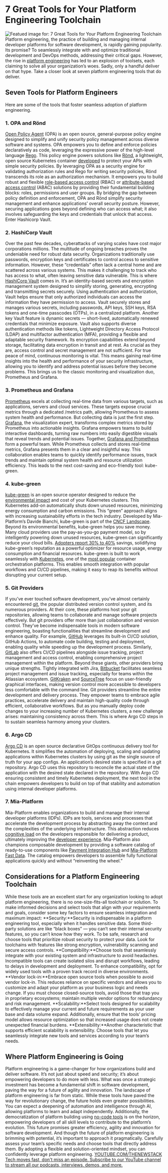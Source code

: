 # 7 Great Tools for Your Platform Engineering Toolchain
![Featued image for: 7 Great Tools for Your Platform Engineering Toolchain](https://cdn.thenewstack.io/media/2024/03/294350e8-platform-engineering-tools-1024x576.jpg)
Platform engineering, the practice of building and managing internal developer platforms for software development, is rapidly gaining popularity. Its promise? To seamlessly integrate with and optimize traditional development and DevOps methods, addressing their critical gaps.
However, the rise in
[platform engineering](https://thenewstack.io/platform-engineering/) has led to an explosion of toolsets, each claiming to solve all your organization’s woes. Sadly, only a handful deliver on that hype. Take a closer look at seven platform engineering tools that do deliver.
## Seven Tools for Platform Engineers
Here are some of the tools that foster seamless adoption of platform engineering.
### 1. OPA and Rönd
[Open Policy Agent](https://www.openpolicyagent.org/) (OPA) is an open source, general-purpose policy engine designed to simplify and unify security policy management across diverse software and systems. OPA empowers you to define and enforce policies declaratively as code, leveraging the expressive power of the high-level language [Rego](https://thenewstack.io/5-things-you-didnt-know-about-open-policy-agent/).
This policy engine powers solutions like
[Rönd](https://rond-authz.io/docs/), a lightweight, open source Kubernetes container [developed](https://mia-platform.eu/blog/rond-open-source-api-enforcement/) to protect your APIs with simple security policies.
By leveraging OPA as a security engine for validating authorization rules and Rego for writing security policies, Rönd transcends its role as an authorization mechanism. It empowers you to build robust and flexible
[role-based access control](https://mia-platform.eu/blog/role-based-access-control-rbac/) (RBAC) or [attribute-based access control](https://thenewstack.io/5-application-authorization-best-practices-for-better-cybersecurity/) (ABAC) solutions by providing their fundamental building blocks: roles, permissions and user groups.
By bridging the gap between policy definition and enforcement, OPA and Rönd simplify security management and enhance applications’ overall security posture.
However, securing applications goes beyond defining who can access what; it also involves safeguarding the keys and credentials that unlock that access. Enter Hashicorp Vault.
### 2. HashiCorp Vault
Over the past few decades, cyberattacks of varying scales have cost major corporations millions. The multitude of ongoing breaches proves the undeniable need for robust data security.
Organizations traditionally use passwords, encryption keys and certificates to control access to sensitive information. However, these “credentials” often lack a central home and are scattered across various systems. This makes it challenging to track who has access to what, often leaving sensitive data vulnerable.
This is where
[HashiCorp Vault](https://thenewstack.io/how-hcp-vault-secrets-radar-fight-sprawl-of-corporate-secrets/) comes in. It’s an identity-based secrets and encryption management system designed to simplify storing, generating, encrypting and transmitting secrets securely. Using authentication and authorization, Vault helps ensure that only authorized individuals can access the information they have permission to access.
Vault securely stores and manages various secrets, including passwords, API keys, SSH keys, RSA tokens and one-time passcodes (OTPs), in a centralized platform. Another key Vault feature is dynamic secrets — short-lived, automatically renewed credentials that minimize exposure.
Vault also supports diverse authentication methods like tokens, Lightweight Directory Access Protocol (LDAP) and multifactor authentication (MFA), providing a flexible and adaptable security framework. Its encryption capabilities extend beyond storage, facilitating data encryption in transit and at rest.
As crucial as they are, access control and secret management are not sufficient. For true peace of mind, continuous monitoring is vital. This means gaining real-time insights into the health and performance of your security infrastructure, allowing you to identify and address potential issues before they become problems. This brings us to the classic monitoring and visualization duo, Prometheus and Grafana.
### 3. Prometheus and Grafana
[Prometheus](https://prometheus.io/) excels at collecting real-time data from various targets, such as applications, servers and cloud services. These targets expose crucial metrics through a dedicated
/metrics path, allowing Prometheus to assess system health and performance.
But collecting data is just the first step.
[Grafana](https://grafana.com/), the visualization expert, transforms complex metrics stored by Prometheus into actionable insights. Grafana empowers teams to build interactive dashboards, turning raw numbers into easily digestible visuals that reveal trends and potential issues.
Together,
[Grafana and Prometheus](https://thenewstack.io/grafana-wants-to-help-you-avoid-getting-dinged-by-kubernetes-costs/) form a powerful team. While Prometheus collects and stores real-time metrics, Grafana presents them in a clear and insightful way. This collaboration enables teams to quickly identify performance issues, track trends and maintain optimal system health and resource utilization efficiency. This leads to the next cost-saving and eco-friendly tool: kube-green.
### 4. kube-green
[kube-green](https://kube-green.dev/) is an open source operator designed to reduce the [environmental impact](https://thenewstack.io/sos-sustainable-open-source/) and cost of your Kubernetes clusters. This Kubernetes add-on automatically shuts down unused resources, minimizing energy consumption and carbon emissions. This “green” approach aligns with increasing sustainability efforts in the tech industry. Developed by Mia-Platform’s Davide Bianchi, kube-green is part of the [CNCF ](https://cncf.io/?utm_content=inline-mention) [Landscape](https://landscape.cncf.io/?selected=kube-green&item=orchestration-management--scheduling-orchestration--kube-green).
Beyond its environmental benefits, kube-green helps you save money. Many cloud providers use the pay-as-you-go payment model, so by intelligently powering down unused resources, kube-green can significantly reduce your cloud bills.
[Adopters report 30% to 40%](https://kube-green.dev/docs/adopters/) savings, solidifying kube-green’s reputation as a powerful optimizer for resource usage, energy consumption and financial resources.
kube-green is built to work seamlessly with
[Kubernetes](https://thenewstack.io/kubernetes/), one of the [most popular](https://cloud.google.com/discover/what-is-container-orchestration) container orchestration platforms. This enables smooth integration with popular workflows and CI/CD pipelines, making it easy to reap its benefits without disrupting your current setup.
### 5. Git Providers
If you’ve ever touched software development, you’ve almost certainly encountered
[git](https://thenewstack.io/tutorial-git-for-absolutely-everyone/), the popular distributed version control system, and its numerous providers. At their core, these platforms host your git repositories, allowing teams to collaborate and manage software projects effectively.
But git providers offer more than just collaboration and version control. They’ve become indispensable tools in modern software engineering, boasting functionalities that streamline development and enhance quality.
For example,
[GitHub](https://github.com/) leverages its built-in CI/CD solution, GitHub Actions, to automate code building, testing and deployment, enabling quality while speeding up the development process. Similarly, [GitLab](https://about.gitlab.com/?utm_content=inline-mention) also offers CI/CD pipelines alongside issue tracking, project management and access control, enabling comprehensive project management within the platform.
Beyond these giants, other providers bring unique strengths. Tightly integrated with Jira,
[Bitbucket](https://bitbucket.org/product) facilitates seamless project management and issue tracking, especially for teams within the Atlassian ecosystem. [GitKraken](https://www.gitkraken.com/) and [SourceTree](https://www.sourcetreeapp.com/) focus on user-friendly graphical interfaces, making version control more accessible to developers less comfortable with the command line.
Git providers streamline the entire development and delivery process. They empower teams to embrace agile practices, accelerate delivery and maintain high-quality code through efficient, collaborative workflows. But as you manually deploy code changes to your increasing number of Kubernetes clusters, a new challenge arises: maintaining consistency across them. This is where Argo CD steps in to sustain seamless harmony among your clusters.
### 6. Argo CD
[Argo CD](https://argo-cd.readthedocs.io/) is an open source declarative GitOps continuous delivery tool for Kubernetes. It simplifies the automation of deploying, scaling and updating applications within Kubernetes clusters by using git as the single source of truth for your app configs. An application’s desired state is specified in a git repository.
Argo CD uses this repository to reconcile the actual state of the application with the desired state declared in the repository. With Argo CD ensuring consistent and timely Kubernetes deployment, the next tool in the chain empowers developers to build on top of that stability and automation using internal developer platforms.
### 7. Mia-Platform
Mia-Platform enables organizations to build and manage their internal developer platforms (IDPs). IDPs are tools, services and processes that accelerate the development process by abstracting away the context and the complexities of the underlying infrastructure. This abstraction reduces
[cognitive load](https://mia-platform.eu/blog/platform-engineering-reduces-cognitive-load/) on the developers responsible for delivering a product, ultimately improving the [developer experience](https://mia-platform.eu/blog/advancing-developer-experience/).
Mia-Platform also champions composable development by providing a software catalog of ready-to-use components like
[Payment Integration Hub](https://mia-fintech.io/blog/payment-integration-hub-unlock-digital-payments/) and [Mia-Platform Fast Data](https://mia-platform.eu/platform/fast-data/). The catalog empowers developers to assemble fully functional applications quickly and without “reinventing the wheel.”
## Considerations for a Platform Engineering Toolchain
While these tools are an excellent start for any organization looking to adopt platform engineering, there is no one-size-fits-all toolchain or solution. To make informed decisions and select tools that align with your requirements and goals, consider some key factors to ensure seamless integration and maximum impact:
**Security:**Security is indispensable in a platform engineering tool, especially when it handles sensitive data. Some third-party solutions are like “black boxes” — you can’t see their internal security features, so you can’t know how they work. To be safe, research and choose tools that prioritize robust security to protect your data. Look for toolchains with features like strong encryption, vulnerability scanning and secure access controls. **Compatibility:**Choose tools that seamlessly integrate with your existing system and infrastructure to avoid headaches. Incompatible tools can create isolated silos and disrupt workflows, leading to delays in development and deployment. To enhance compatibility, opt for widely used tools with a proven track record in diverse environments. **Vendor lock-in:**Embrace open source tools when possible to avoid vendor lock-in. This reduces reliance on specific vendors and allows you to customize and adapt your platform as your business logic and needs change. If you must choose closed-source tools, avoid those that trap you in proprietary ecosystems; maintain multiple vendor options for redundancy and risk management. **Scalability:**Select tools designed for scalability to effectively manage your current and future requirements as your user base and data volume expand. Additionally, ensure that the tools’ pricing model allows resource optimization so that increased usage does not create unexpected financial burdens. **Extensibility:**Another characteristic that supports efficient scalability is extensibility. Choose tools that let you seamlessly integrate new tools and services according to your team’s needs.
## Where Platform Engineering is Going
Platform engineering is a game-changer for how organizations build and deliver software. It’s not just about speed and security; it’s about empowering developers to do more with less.
What was once a strategic investment has become a fundamental shift in software development, paving the way for a future of agility and innovation.
The landscape of platform engineering is far from static. While these tools have paved the way for revolutionary change, the future holds even greater possibilities. You can expect a deepening of automation and intelligence through AI, allowing platforms to learn and adapt independently. Additionally, the democratization of platform building using
[no-code tools](https://thenewstack.io/low-code-vs-no-code/) is on the horizon, empowering developers of all skill levels to contribute to the platform’s evolution. This future promises greater efficiency, agility and innovation for software development.
And though the future of platform engineering is brimming with potential, it’s important to approach it pragmatically. Carefully assess your team’s specific needs and choose tools that directly address them. By adopting a flexible and solution-oriented mindset, you can confidently leverage platform engineering.
[
YOUTUBE.COM/THENEWSTACK
Tech moves fast, don't miss an episode. Subscribe to our YouTube
channel to stream all our podcasts, interviews, demos, and more.
](https://youtube.com/thenewstack?sub_confirmation=1)